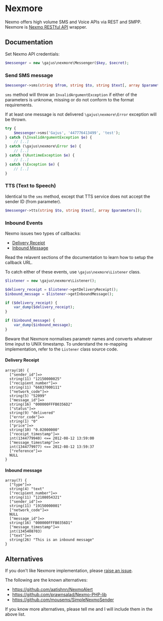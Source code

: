 # Nexmore

Nexmo offers high volume SMS and Voice APIs via REST and SMPP. Nexmore is [Nexmo RESTful API](https://docs.nexmo.com/) wrapper.

## Documentation

Set Nexmo API credentials:

```php
$messenger = new \gajus\nexmore\Messenger($key, $secret);
```

### Send SMS message

```php
$messenger->sms(string $from, string $to, string $text[, array $parameters]);
```

`sms` method will throw an `InvalidArgumentException` if either of the parameters is unknonw, missing or do not conform to the format requirements.

If at least one message is not delivered `\gajus\nexmore\Error` exception will be thrown.

```php
try {
	$messenger->sms('Gajus', '447776413499', 'test');
} catch (\InvalidArgumentException $e) {
	// [..]
} catch (\gajus\nexmore\Error $e) {
	// [..]
} catch (\RuntimeException $e) {
	// [..]
} catch (\Exception $e) {
	// [..]
}
```

### TTS (Text to Speech)

Identical to the `sms` method, except that TTS service does not accept the sender ID (from parameter).

```php
$messenger->tts(string $to, string $text[, array $parameters]);
```

### Inbound Events

Nexmo issues two types of callbacks:

* [Delivery Receipt](https://docs.nexmo.com/index.php/sms-api/handle-delivery-receipt)
* [Inbound Message](https://docs.nexmo.com/index.php/sms-api/handle-inbound-message)

Read the relavent sections of the documentation to learn how to setup the callback URL.

To catch either of these events, use `\gajus\nexmore\Listener` class.

```php
$listener = new \gajus\nexmore\Listener();

$delivery_receipt = $listener->getDeliveryReceipt();
$inbound_message = $listener->getInboundMessage();

if ($delivery_receipt) {
	var_dump($delivery_receipt);
}

if ($inbound_message) {
	var_dump($inbound_message);
}
```

Beware that Nexmore normalises parametr names and converts whatever time input to UNIX timestamp. To understand the re-mapping implementation, refer to the `Listener` class source code.

#### Delivery Receipt

```
array(10) {
  ["sender_id"]=>
  string(11) "12150000025"
  ["recipient_number"]=>
  string(11) "66837000111"
  ["network_code"]=>
  string(5) "52099"
  ["message_id"]=>
  string(16) "000000FFFB0356D2"
  ["status"]=>
  string(9) "delivered"
  ["error_code"]=>
  string(1) "0"
  ["price"]=>
  string(10) "0.02000000"
  ["receipt_timestamp"]=>
  int(1344779940) <== 2012-08-12 13:59:00
  ["message_timestamp"]=>
  int(1344779977) <== 2012-08-12 13:59:37
  ["reference"]=>
  NULL
}
```

#### Inbound message

```
array(7) {
  ["type"]=>
  string(4) "text"
  ["recipient_number"]=>
  string(11) "12108054321"
  ["sender_id"]=>
  string(11) "19150000001"
  ["network_code"]=>
  NULL
  ["message_id"]=>
  string(16) "000000FFFB0356D1"
  ["message_timestamp"]=>
  int(1345408703)
  ["text"]=>
  string(26) "This is an inbound message"
}
```

## Alternatives

If you don't like Nexmore implementation, please [raise an issue](https://github.com/gajus/Nexmore/issues).

The following are the known alternatives:

* https://github.com/aatishnn/NexmoAlert
* https://github.com/prawnsalad/Nexmo-PHP-lib
* https://github.com/mousems/SimpleNexmoSender

If you know more alternatives, please tell me and I will include them in the above list.